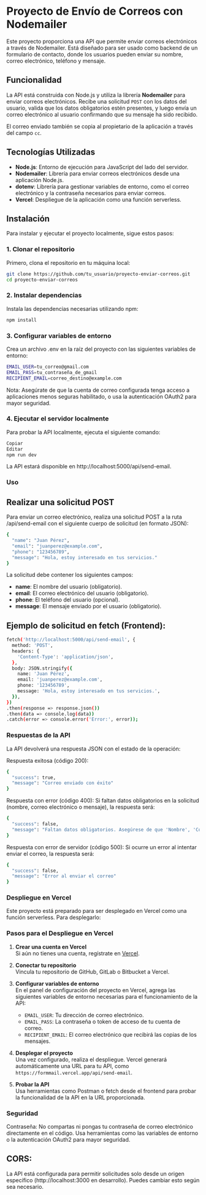 # Proyecto de Envío de Correos con Nodemailer

Este proyecto proporciona una API que permite enviar correos electrónicos a través de Nodemailer. Está diseñado para ser usado como backend de un formulario de contacto, donde los usuarios pueden enviar su nombre, correo electrónico, teléfono y mensaje.

## Funcionalidad

La API está construida con Node.js y utiliza la librería **Nodemailer** para enviar correos electrónicos. Recibe una solicitud `POST` con los datos del usuario, valida que los datos obligatorios estén presentes, y luego envía un correo electrónico al usuario confirmando que su mensaje ha sido recibido.

El correo enviado también se copia al propietario de la aplicación a través del campo `cc`.

## Tecnologías Utilizadas

- **Node.js**: Entorno de ejecución para JavaScript del lado del servidor.
- **Nodemailer**: Librería para enviar correos electrónicos desde una aplicación Node.js.
- **dotenv**: Librería para gestionar variables de entorno, como el correo electrónico y la contraseña necesarios para enviar correos.
- **Vercel**: Despliegue de la aplicación como una función serverless.

## Instalación

Para instalar y ejecutar el proyecto localmente, sigue estos pasos:

### 1. Clonar el repositorio

Primero, clona el repositorio en tu máquina local:

```bash
git clone https://github.com/tu_usuario/proyecto-enviar-correos.git
cd proyecto-enviar-correos
```

### 2. Instalar dependencias

Instala las dependencias necesarias utilizando npm:

```bash
npm install
```

### 3. Configurar variables de entorno

Crea un archivo .env en la raíz del proyecto con las siguientes variables de entorno:

```bash
EMAIL_USER=tu_correo@gmail.com
EMAIL_PASS=tu_contraseña_de_gmail
RECIPIENT_EMAIL=correo_destino@example.com
```

Nota: Asegúrate de que la cuenta de correo configurada tenga acceso a aplicaciones menos seguras habilitado, o usa la autenticación OAuth2 para mayor seguridad.

### 4. Ejecutar el servidor localmente

Para probar la API localmente, ejecuta el siguiente comando:

```bash
Copiar
Editar
npm run dev
```

La API estará disponible en http://localhost:5000/api/send-email.

### Uso

## Realizar una solicitud POST

Para enviar un correo electrónico, realiza una solicitud POST a la ruta /api/send-email con el siguiente cuerpo de solicitud (en formato JSON):

```bash
{
  "name": "Juan Pérez",
  "email": "juanperez@example.com",
  "phone": "123456789",
  "message": "Hola, estoy interesado en tus servicios."
}
```

La solicitud debe contener los siguientes campos:

- **name**: El nombre del usuario (obligatorio).
- **email**: El correo electrónico del usuario (obligatorio).
- **phone**: El teléfono del usuario (opcional).
- **message**: El mensaje enviado por el usuario (obligatorio).

## Ejemplo de solicitud en fetch (Frontend):

```bash
fetch('http://localhost:5000/api/send-email', {
  method: 'POST',
  headers: {
    'Content-Type': 'application/json',
  },
  body: JSON.stringify({
    name: 'Juan Pérez',
    email: 'juanperez@example.com',
    phone: '123456789',
    message: 'Hola, estoy interesado en tus servicios.',
  }),
})
.then(response => response.json())
.then(data => console.log(data))
.catch(error => console.error('Error:', error));
```

### Respuestas de la API
La API devolverá una respuesta JSON con el estado de la operación:

Respuesta exitosa (código 200):

```bash
{
  "success": true,
  "message": "Correo enviado con éxito"
}
```

Respuesta con error (código 400):
Si faltan datos obligatorios en la solicitud (nombre, correo electrónico o mensaje), la respuesta será:

```bash
{
  "success": false,
  "message": "Faltan datos obligatorios. Asegúrese de que 'Nombre', 'Correo electrónico' y 'Mensaje' estén completos."
}
```

Respuesta con error de servidor (código 500):
Si ocurre un error al intentar enviar el correo, la respuesta será:

```bash
{
  "success": false,
  "message": "Error al enviar el correo"
}
```

### Despliegue en Vercel

Este proyecto está preparado para ser desplegado en Vercel como una función serverless. Para desplegarlo:

### Pasos para el Despliegue en Vercel

1. **Crear una cuenta en Vercel**  
    Si aún no tienes una cuenta, regístrate en [Vercel](https://vercel.com/).

2. **Conectar tu repositorio**  
    Vincula tu repositorio de GitHub, GitLab o Bitbucket a Vercel.

3. **Configurar variables de entorno**  
    En el panel de configuración del proyecto en Vercel, agrega las siguientes variables de entorno necesarias para el funcionamiento de la API:

    - `EMAIL_USER`: Tu dirección de correo electrónico.
    - `EMAIL_PASS`: La contraseña o token de acceso de tu cuenta de correo.
    - `RECIPIENT_EMAIL`: El correo electrónico que recibirá las copias de los mensajes.

4. **Desplegar el proyecto**  
    Una vez configurado, realiza el despliegue. Vercel generará automáticamente una URL para tu API, como `https://formmail.vercel.app/api/send-email`.

5. **Probar la API**  
    Usa herramientas como Postman o fetch desde el frontend para probar la funcionalidad de la API en la URL proporcionada.

### Seguridad

Contraseña: No compartas ni pongas tu contraseña de correo electrónico directamente en el código. Usa herramientas como las variables de entorno o la autenticación OAuth2 para mayor seguridad.

## CORS: 

La API está configurada para permitir solicitudes solo desde un origen específico (http://localhost:3000 en desarrollo). Puedes cambiar esto según sea necesario.

